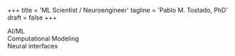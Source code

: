 +++
title = 'ML Scientist / Neuroengineer'
tagline = 'Pablo M. Tostado, PhD'
draft = false
+++

AI/ML \
Computational Modeling \
Neural interfaces

